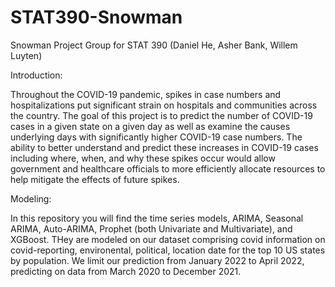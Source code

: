 # STAT390-Snowman
Snowman Project Group for STAT 390 (Daniel He, Asher Bank, Willem Luyten)

Introduction:

Throughout the COVID-19 pandemic, spikes in case numbers and hospitalizations put significant strain on hospitals and communities across the country. The goal of this project is to predict the number of COVID-19 cases in a given state on a given day as well as examine the causes underlying days with significantly higher COVID-19 case numbers. The ability to better understand and predict these increases in COVID-19 cases including where, when, and why these spikes occur would allow government and healthcare officials to more efficiently allocate resources to help mitigate the effects of future spikes.

Modeling: 

In this repository you will find the time series models, ARIMA, Seasonal ARIMA, Auto-ARIMA, Prophet (both Univariate and Multivariate), and XGBoost. THey are modeled on our dataset comprising covid information on covid-reporting, environental, political, location date for the top 10 US states by population. We limit our prediction from January 2022 to April 2022, predicting on data from March 2020 to December 2021. 
